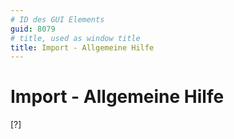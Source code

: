 ```yaml
---
# ID des GUI Elements
guid: 8079
# title, used as window title
title: Import - Allgemeine Hilfe
---
```


# Import - Allgemeine Hilfe

[?]

